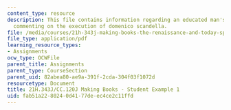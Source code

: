 ```yaml
---
content_type: resource
description: This file contains information regarding an educated man's journal entry
  commenting on the execution of domenico scandella.
file: /media/courses/21h-343j-making-books-the-renaissance-and-today-spring-2016/fab51a2280240d4177deec4ce2c11ffd_MIT21H_343JS16_Scandella.pdf
file_type: application/pdf
learning_resource_types:
- Assignments
ocw_type: OCWFile
parent_title: Assignments
parent_type: CourseSection
parent_uid: 82abea80-ae9a-391f-2cda-304f03f1072d
resourcetype: Document
title: 21H.343J/CC.120J Making Books - Student Example 1
uid: fab51a22-8024-0d41-77de-ec4ce2c11ffd
---
```

